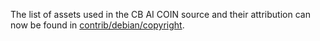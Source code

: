 The list of assets used in the CB AI COIN source and their attribution can now be found in [contrib/debian/copyright](../contrib/debian/copyright).
